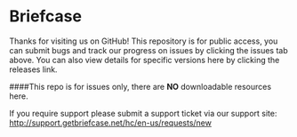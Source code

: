 # Briefcase

Thanks for visiting us on GitHub! This repository is for public access, you can submit bugs and track our progress on issues by clicking the issues tab above. You can also view details for specific versions here by clicking the releases link.

####This repo is for issues only, there are __NO__ downloadable resources here.

If you require support please submit a support ticket via our support site: http://support.getbriefcase.net/hc/en-us/requests/new
